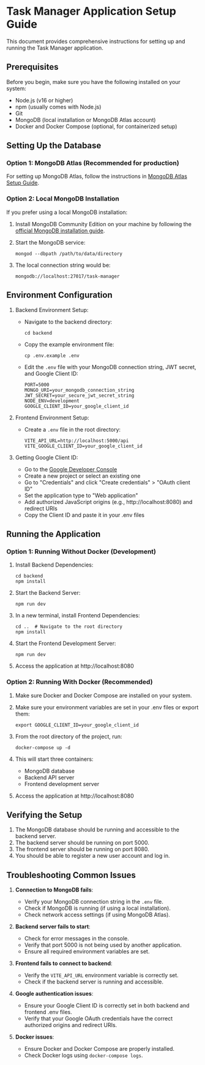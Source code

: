 
# Task Manager Application Setup Guide

This document provides comprehensive instructions for setting up and running the Task Manager application.

## Prerequisites

Before you begin, make sure you have the following installed on your system:

- Node.js (v16 or higher)
- npm (usually comes with Node.js)
- Git
- MongoDB (local installation or MongoDB Atlas account)
- Docker and Docker Compose (optional, for containerized setup)

## Setting Up the Database

### Option 1: MongoDB Atlas (Recommended for production)

For setting up MongoDB Atlas, follow the instructions in [MongoDB Atlas Setup Guide](./mongodb-atlas-setup.md).

### Option 2: Local MongoDB Installation

If you prefer using a local MongoDB installation:

1. Install MongoDB Community Edition on your machine by following the [official MongoDB installation guide](https://docs.mongodb.com/manual/installation/).

2. Start the MongoDB service:
   ```
   mongod --dbpath /path/to/data/directory
   ```

3. The local connection string would be:
   ```
   mongodb://localhost:27017/task-manager
   ```

## Environment Configuration

1. Backend Environment Setup:
   - Navigate to the backend directory:
     ```
     cd backend
     ```
   - Copy the example environment file:
     ```
     cp .env.example .env
     ```
   - Edit the `.env` file with your MongoDB connection string, JWT secret, and Google Client ID:
     ```
     PORT=5000
     MONGO_URI=your_mongodb_connection_string
     JWT_SECRET=your_secure_jwt_secret_string
     NODE_ENV=development
     GOOGLE_CLIENT_ID=your_google_client_id
     ```

2. Frontend Environment Setup:
   - Create a `.env` file in the root directory:
     ```
     VITE_API_URL=http://localhost:5000/api
     VITE_GOOGLE_CLIENT_ID=your_google_client_id
     ```

3. Getting Google Client ID:
   - Go to the [Google Developer Console](https://console.developers.google.com/)
   - Create a new project or select an existing one
   - Go to "Credentials" and click "Create credentials" > "OAuth client ID"
   - Set the application type to "Web application"
   - Add authorized JavaScript origins (e.g., http://localhost:8080) and redirect URIs
   - Copy the Client ID and paste it in your .env files

## Running the Application

### Option 1: Running Without Docker (Development)

1. Install Backend Dependencies:
   ```
   cd backend
   npm install
   ```

2. Start the Backend Server:
   ```
   npm run dev
   ```

3. In a new terminal, install Frontend Dependencies:
   ```
   cd ..  # Navigate to the root directory
   npm install
   ```

4. Start the Frontend Development Server:
   ```
   npm run dev
   ```

5. Access the application at http://localhost:8080

### Option 2: Running With Docker (Recommended)

1. Make sure Docker and Docker Compose are installed on your system.

2. Make sure your environment variables are set in your .env files or export them:
   ```
   export GOOGLE_CLIENT_ID=your_google_client_id
   ```

3. From the root directory of the project, run:
   ```
   docker-compose up -d
   ```

4. This will start three containers:
   - MongoDB database
   - Backend API server
   - Frontend development server

5. Access the application at http://localhost:8080

## Verifying the Setup

1. The MongoDB database should be running and accessible to the backend server.
2. The backend server should be running on port 5000.
3. The frontend server should be running on port 8080.
4. You should be able to register a new user account and log in.

## Troubleshooting Common Issues

1. **Connection to MongoDB fails**:
   - Verify your MongoDB connection string in the `.env` file.
   - Check if MongoDB is running (if using a local installation).
   - Check network access settings (if using MongoDB Atlas).

2. **Backend server fails to start**:
   - Check for error messages in the console.
   - Verify that port 5000 is not being used by another application.
   - Ensure all required environment variables are set.

3. **Frontend fails to connect to backend**:
   - Verify the `VITE_API_URL` environment variable is correctly set.
   - Check if the backend server is running and accessible.

4. **Google authentication issues**:
   - Ensure your Google Client ID is correctly set in both backend and frontend .env files.
   - Verify that your Google OAuth credentials have the correct authorized origins and redirect URIs.

5. **Docker issues**:
   - Ensure Docker and Docker Compose are properly installed.
   - Check Docker logs using `docker-compose logs`.
